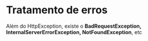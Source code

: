 # Tratamento de erros

Além do HttpException, existe o **BadRequestException, InternalServerErrorException, NotFoundException**, etc
